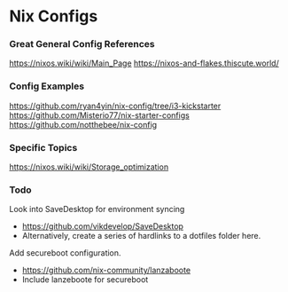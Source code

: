 
Nix Configs
===========================================================


### Great General Config References
https://nixos.wiki/wiki/Main_Page
https://nixos-and-flakes.thiscute.world/


### Config Examples
https://github.com/ryan4yin/nix-config/tree/i3-kickstarter
https://github.com/Misterio77/nix-starter-configs
https://github.com/notthebee/nix-config


### Specific Topics
https://nixos.wiki/wiki/Storage_optimization



### Todo

Look into SaveDesktop for environment syncing
  - https://github.com/vikdevelop/SaveDesktop
  - Alternatively, create a series of hardlinks to a dotfiles folder here.

Add secureboot configuration.
  - https://github.com/nix-community/lanzaboote
  - Include lanzeboote for secureboot